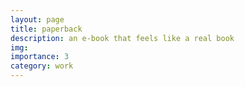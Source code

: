 ```yaml
---
layout: page
title: paperback
description: an e-book that feels like a real book
img: 
importance: 3
category: work
---
```


